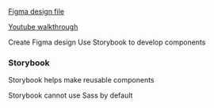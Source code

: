 [Figma design file](https://www.figma.com/file/dT7lJocYy5hVShMbMtqZhW/Untitled?node-id=2%3A2)

[Youtube walkthrough](https://www.youtube.com/watch?v=QjZIeA952jE&list=PLbMmOYrCjMmye3iBcKTRzEPj8P3_qCnZ8&index=9&t=2s)

Create Figma design
Use Storybook to develop components

### Storybook

Storybook helps make reusable components

Storybook cannot use Sass by default
